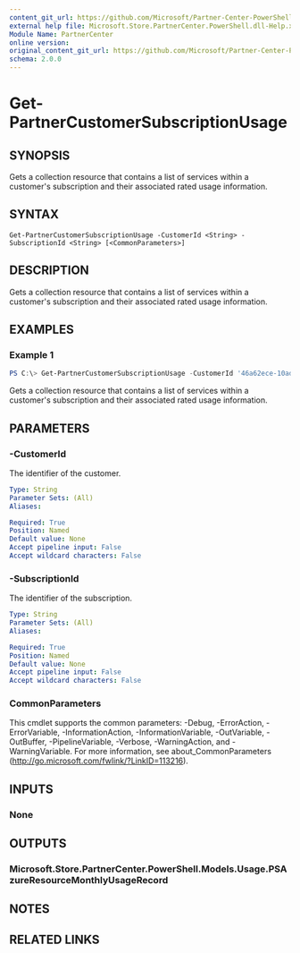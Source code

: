 ```yaml
---
content_git_url: https://github.com/Microsoft/Partner-Center-PowerShell/blob/master/docs/help/Get-PartnerCustomerSubscriptionUsage.md
external help file: Microsoft.Store.PartnerCenter.PowerShell.dll-Help.xml
Module Name: PartnerCenter
online version:
original_content_git_url: https://github.com/Microsoft/Partner-Center-PowerShell/blob/master/docs/help/Get-PartnerCustomerSubscriptionUsage.md
schema: 2.0.0
---
```


# Get-PartnerCustomerSubscriptionUsage

## SYNOPSIS
Gets a collection resource that contains a list of services within a customer's subscription and their associated rated usage information.

## SYNTAX

```
Get-PartnerCustomerSubscriptionUsage -CustomerId <String> -SubscriptionId <String> [<CommonParameters>]
```

## DESCRIPTION
Gets a collection resource that contains a list of services within a customer's subscription and their associated rated usage information.

## EXAMPLES

### Example 1
```powershell
PS C:\> Get-PartnerCustomerSubscriptionUsage -CustomerId '46a62ece-10ad-42e5-b3f1-b2ed53e6fc08' -SubscriptionId '9ed730f0-882a-4c15-b4bc-7bb84da69835'
```

Gets a collection resource that contains a list of services within a customer's subscription and their associated rated usage information.

## PARAMETERS

### -CustomerId
The identifier of the customer.

```yaml
Type: String
Parameter Sets: (All)
Aliases:

Required: True
Position: Named
Default value: None
Accept pipeline input: False
Accept wildcard characters: False
```

### -SubscriptionId
The identifier of the subscription.

```yaml
Type: String
Parameter Sets: (All)
Aliases:

Required: True
Position: Named
Default value: None
Accept pipeline input: False
Accept wildcard characters: False
```

### CommonParameters
This cmdlet supports the common parameters: -Debug, -ErrorAction, -ErrorVariable, -InformationAction, -InformationVariable, -OutVariable, -OutBuffer, -PipelineVariable, -Verbose, -WarningAction, and -WarningVariable. For more information, see about_CommonParameters (http://go.microsoft.com/fwlink/?LinkID=113216).

## INPUTS

### None

## OUTPUTS

### Microsoft.Store.PartnerCenter.PowerShell.Models.Usage.PSAzureResourceMonthlyUsageRecord

## NOTES

## RELATED LINKS
